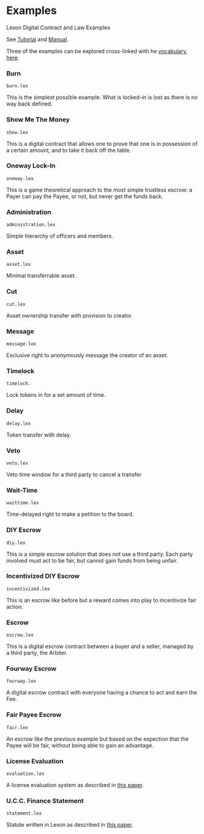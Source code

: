 # Examples

Lexon Digital Contract and Law Examples

See [Tutorial](https://lexon.org/docs/Lexon%20Tutorial%200.3.pdf) and [Manual](https://lexon.org/docs/Lexon%20Manual%200.3.pdf).

Three of the examples can be explored cross-linked with he [vocabulary](https://lexon.org/vocabulary.html), [here](https://lexon.org/vocabulary.html#examples).

### Burn
    burn.lex
This is the simplest possible example. What is locked-in is lost as there is no way back defined.

### Show Me The Money
    show.lex
This is a digital contract that allows one to prove that one is in possession of a certain amount, and to take it back off the table.

### Oneway Lock-In
    oneway.lex
This is a game theoretical approach to the most simple trustless escrow: a Payer can pay the Payee, or not, but never get the funds back.

### Administration
    administration.lex
Simple hierarchy of officers and members.

### Asset
    asset.lex
Minimal transferrable asset.

### Cut
    cut.lex
Asset ownership transfer with provision to creator.

### Message
    message.lex
Exclusive right to anonymously message the creator of an asset.

### Timelock
    timelock.
Lock tokens in for a set amount of time.

### Delay
    delay.lex
Token transfer with delay.

### Veto
    veto.lex
Veto time window for a third party to cancel a transfer

### Wait-Time
    waittime.lex
Time-delayed right to make a petition to the board.

### DIY Escrow
    diy.lex
This is a simple escrow solution that does not use a third party. Each party involved must act to be fair, but cannot gain funds from being unfair.

### Incentivized DIY Escrow
    incentivized.lex
This is an escrow like before but a reward comes into play to incentivize fair action.

### Escrow
    escrow.lex
This is a digital escrow contract between a buyer and a seller, managed by a third party, the Arbiter.

### Fourway Escrow
    fourway.lex
A digital escrow contract with everyone having a chance to act and earn the Fee.

### Fair Payee Escrow
    fair.lex
An escrow like the previous example but based on the expection that the Payee will be fair, without being able to gain an advantage.

### License Evaluation
    evaluation.lex
A license evaluation system as described in [this paper](https://lexon.org/papers.html#idelberger).

### U.C.C. Finance Statement
    statement.lex
Statute written in Lexon as described in [this paper](https://lexon.org/papers.html#reyes).
